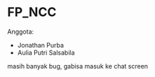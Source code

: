 # FP_NCC

Anggota:
- Jonathan Purba
- Aulia Putri Salsabila

masih banyak bug, gabisa masuk ke chat screen
